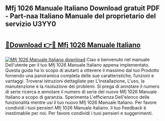 ## Mfj 1026 Manuale Italiano Download gratuit PDF - Part-naa Italiano Manuale del proprietario del servizio U3YY0

# <h2><a href="http://dfeqhi7.blite.top/?on=Mfj+1026+Manuale+Italiano">🔗Download 👉🔴 Mfj 1026 Manuale Italiano</a></h2>

[![Mfj 1026 Manuale Italiano download](https://i.imgur.com/lujVjoI.png)](http://dfeqhi7.blite.top/?on=Mfj+1026+Manuale+Italiano)
Ciao e benvenuto nel manuale Dell'utente per il tuo Mfj 1026 Manuale Italiano appena implementato. Questa guida ha lo scopo di aiutarti a ottenere il massimo dal tuo Prodotto fornendo una panoramica completa delle sue caratteristiche, funzioni e vantaggi. Troverai istruzioni dettagliate per L'installazione, L'uso, la manutenzione e la risoluzione dei problemi. Si prega di annotare il numero di serie ricerca e annotare il numero di serie del nuovo Mfj 1026 Manuale Italiano a scopo di garanzia. Sperimenta L'efficienza Dell'elenco delle funzionalità mentre usi il tuo nuovo Mfj 1026 Manuale Italiano. Per favore condividi i tuoi pensieri Mfj 1026 Manuale Italiano. Il tuo Feedback è inestimabile per noi. Per favore condividi i tuoi pensieri e suggerimenti.

